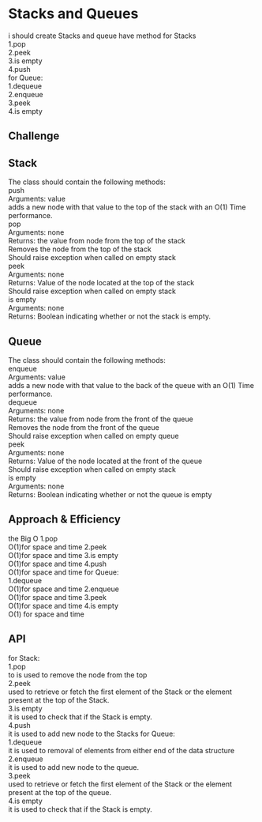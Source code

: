 # Stacks and Queues
i should create Stacks and queue have method for Stacks<br />
1.pop<br />
2.peek<br />
3.is empty<br />
4.push<br />
for Queue:<br />
1.dequeue<br />
2.enqueue<br />
3.peek<br />
4.is empty<br />
## Challenge
## Stack
The class should contain the following methods:<br />
push<br />
Arguments: value<br />
adds a new node with that value to the top of the stack with an O(1) Time performance.<br />
pop<br />
Arguments: none<br />
Returns: the value from node from the top of the stack<br />
Removes the node from the top of the stack<br />
Should raise exception when called on empty stack<br />
peek<br />
Arguments: none<br />
Returns: Value of the node located at the top of the stack<br />
Should raise exception when called on empty stack<br />
is empty<br />
Arguments: none<br />
Returns: Boolean indicating whether or not the stack is empty.<br />
## Queue

The class should contain the following methods:<br />
enqueue<br />
Arguments: value<br />
adds a new node with that value to the back of the queue with an O(1) Time performance.<br />
dequeue<br />
Arguments: none<br />
Returns: the value from node from the front of the queue<br />
Removes the node from the front of the queue<br />
Should raise exception when called on empty queue<br />
peek<br />
Arguments: none<br />
Returns: Value of the node located at the front of the queue<br />
Should raise exception when called on empty stack<br />
is empty<br />
Arguments: none<br />
Returns: Boolean indicating whether or not the queue is empty<br />


## Approach & Efficiency
the Big O
1.pop<br />
O(1)for space and time
2.peek<br />
O(1)for space and time
3.is empty<br />
O(1)for space and time
4.push<br />
O(1)for space and time
for Queue:<br />
1.dequeue<br />
O(1)for space and time
2.enqueue<br />
O(1)for space and time
3.peek<br />
O(1)for space and time
4.is empty<br />
O(1) for space and time
## API
for Stack:<br />
1.pop<br />
to is used to remove the node from the top <br />
2.peek<br />
used to retrieve or fetch the first element of the Stack or the element present at the top of the Stack.<br />
3.is empty<br />
it is used to check that if the Stack is empty.<br />
4.push<br />
it is used to add new node to the Stacks
for Queue:<br />
1.dequeue<br />
it is used to  removal of elements from either end of the data structure<br />
2.enqueue<br />
it is used to add new node to the queue.<br />
3.peek<br />
used to retrieve or fetch the first element of the Stack or the element present at the top of the queue.<br />
4.is empty<br />
it is used to check that if the Stack is empty.<br />